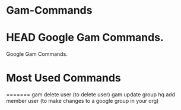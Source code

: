 # Gam-Commands
HEAD
Google Gam Commands.
=======
Google Gam Commands. 
# Most Used Commands
=======
gam delete user 
(to delete user)
gam update group hq add member user 
(to make changes to a google group in your org)